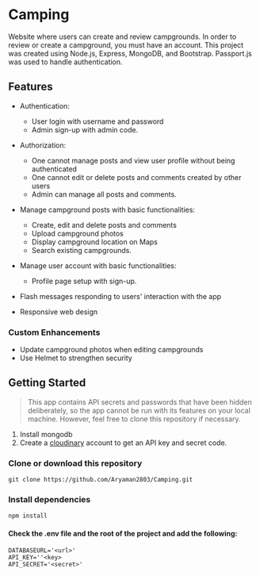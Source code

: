 # Camping

Website where users can create and review campgrounds. In order to review or create a campground, you must have an account.
This project was created using Node.js, Express, MongoDB, and Bootstrap. Passport.js was used to handle authentication.

## Features
* Authentication:
  * User login with username and password
  * Admin sign-up with admin code.
  
* Authorization:
  * One cannot manage posts and view user profile without being authenticated
  * One cannot edit or delete posts and comments created by other users
  * Admin can manage all posts and comments.
  
* Manage campground posts with basic functionalities:
  * Create, edit and delete posts and comments
  * Upload campground photos
  * Display campground location on Maps
  * Search existing campgrounds.
  
* Manage user account with basic functionalities:
  * Profile page setup with sign-up.
  
* Flash messages responding to users' interaction with the app
* Responsive web design

### Custom Enhancements
* Update campground photos when editing campgrounds
* Use Helmet to strengthen security

## Getting Started
<ins></ins>

> This app contains API secrets and passwords that have been hidden deliberately, so the app cannot be run with its features on your local machine. However, feel free to clone this repository if necessary.

1. Install mongodb
2. Create a [cloudinary](https://cloudinary.com/users/login) account to get an API key and secret code.

### Clone or download this repository

```
git clone https://github.com/Aryaman2803/Camping.git
```
### Install dependencies
```
npm install
```
#### Check the .env file and the root of the project and add the following:
```
DATABASEURL='<url>'
API_KEY=''<key>
API_SECRET='<secret>'
```
